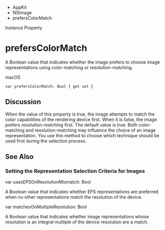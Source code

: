 

- AppKit
- NSImage
-  prefersColorMatch 

Instance Property

# prefersColorMatch

A Boolean value that indicates whether the image prefers to choose image representations using color-matching or resolution-matching.

macOS

``` source
var prefersColorMatch: Bool { get set }
```

## Discussion

When the value of this property is true, the image attempts to match the color capabilities of the rendering device first. When it is false, the image prefers resolution-matching first. The default value is true. Both color-matching and resolution-matching may influence the choice of an image representation. You use this method to choose which technique should be used first during the selection process.

## See Also

### Setting the Representation Selection Criteria for Images

var usesEPSOnResolutionMismatch: Bool

A Boolean value that indicates whether EPS representations are preferred when no other representations match the resolution of the device.

var matchesOnMultipleResolution: Bool

A Boolean value that indicates whether image representations whose resolution is an integral multiple of the device resolution are a match.

